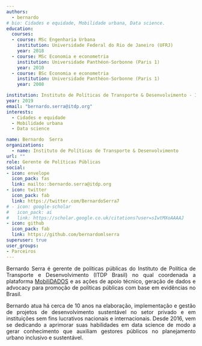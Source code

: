 ```yaml
---
authors:
  - bernardo
# bio: Cidades e equidade, Mobilidade urbana, Data science.
education:
  courses:
  - course: MSc Engenharia Urbana
    institution: Universidade Federal do Rio de Janeiro (UFRJ)
    year: 2018
  - course: MSc Economia e econometria
    institution: Universidade Panthéon-Sorbonne (Paris 1)
    year: 2010
  - course: BSc Economia e econometria
    institution: Universidade Panthéon-Sorbonne (Paris 1)
    year: 2008

institution: Instituto de Políticas de Transporte & Desenvolvimento - ITDP
year: 2019
email: "bernardo.serra@itdp.org"
interests:
  - Cidades e equidade
  - Mobilidade urbana
  - Data science

name: Bernardo  Serra
organizations:
  - name: Instituto de Políticas de Transporte & Desenvolvimento
url: ""
role: Gerente de Políticas Públicas
social:
- icon: envelope
  icon_pack: fas
  link: mailto::bernardo.serra@itdp.org
- icon: twitter
  icon_pack: fab
  link: https://twitter.com/BernardoSerra7
# - icon: google-scholar
#   icon_pack: ai
#   link: https://scholar.google.co.uk/citations?user=sIwtMXoAAAAJ
- icon: github
  icon_pack: fab
  link: https://github.com/bernardomlserra
superuser: true
user_groups:
- Parceiros
---
```


<p align="justify">  
Bernardo Serra é gerente de políticas públicas do Instituto de Política de Transporte e Desenvolvimento (ITDP Brasil) no qual coordenada a plataforma <a href="https://mobilidados.org.br/">MobiliDADOS</a> e as ações de apoio técnico, geração de dados e advocacy para promoção de políticas públicas com base em evidências no Brasil.
</p>

<p align="justify">  
Bernardo atua há cerca de 10 anos na elaboração, implementação e gestão de projetos de desenvolvimento sustentável no setor privado e em instituições sem fins lucrativos nacionais e internacionais. Desde 2016, vem se dedicando a aprimorar suas habilidades em data science de modo a gerar conhecimento que auxiliam gestores públicos no planejamento urbano inclusivo e sustentável.
</p>
